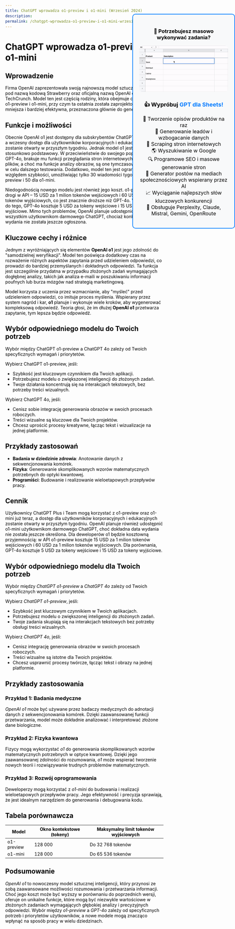 ```yaml
---
title: ChatGPT wprowadza o1-preview i o1-mini (Wrzesień 2024)
description:
permalink: /chatgpt-wprowadza-o1-preview-i-o1-mini-wrzesien-2024/
---
```


<div style="
  position: fixed;
  right: 0;
  top: 100px; /* Dostosuj wartość górną w razie potrzeby */
  width: 283px; /* Dostosuj szerokość w razie potrzeby */
  border: 2px solid #007bff;
  border-radius: 10px;
  padding: 20px;
  background-color: #f8f9fa;
  text-align: center;
  z-index: 9999;
">
            <h3>🤔️ Potrzebujesz masowo wykonywać zadania?</h3>
            <img src="https://github.com/skiffer/hydra-docgpt.ai/blob/main/images/demo-sheets2.gif?raw=true" alt="GIF Demo" style="width: 100%; border-radius: 10px; margin-bottom: 15px;"/>
            <p style="font-size: 18px; margin-top: 10px;"><b>👍️️️️️️ Wypróbuj <a href="https://docgpt.ai/gpt-for-sheets/" style="color: #007bff; text-decoration: none;" target="_blank">GPT dla Sheets!</a></b></p>
            <ul style="list-style-type: none; padding: 0; font-size: 16px;">
              <li>📄 Tworzenie opisów produktów na raz</li>
              <li>💼 Generowanie leadów i wzbogacanie danych</li>
              <li>🔗️️️️️️ Scraping stron internetowych</li>
              <li>🌎 Wyszukiwanie w Google</li>
              <li>🔍 Programowe SEO i masowe generowanie stron</li>
              <li>📣 Generator postów na mediach społecznościowych wspierany przez AI</li>
              <li>📈 Wyciąganie najlepszych słów kluczowych konkurencji</li>
              <li>🤖 Obsługuje Perplexity, Claude, Mistral, Gemini, OpenRoute</li>
            </ul>
</div>

<style>
body {
    font-family: -apple-system, system-ui, BlinkMacSystemFont, "Segoe UI", Roboto, "Helvetica Neue", "Fira Sans", Ubuntu, Oxygen, "Oxygen Sans", Cantarell, "Droid Sans", "Apple Color Emoji", "Segoe UI Emoji", "Segoe UI Emoji", "Segoe UI Symbol", "Lucida Grande", Helvetica, Arial, sans-serif;
    color: black;
}
p, h1, h2, h3, h4, h5, h6 {
    font-family: -apple-system, system-ui, BlinkMacSystemFont, "Segoe UI", Roboto, "Helvetica Neue", "Fira Sans", Ubuntu, Oxygen, "Oxygen Sans", Cantarell, "Droid Sans", "Apple Color Emoji", "Segoe UI Emoji", "Segoe UI Emoji", "Segoe UI Symbol", "Lucida Grande", Helvetica, Arial, sans-serif;
    color: black;
}
</style>

# ChatGPT wprowadza o1-preview i o1-mini

## Wprowadzenie

Firma OpenAI zaprezentowała swoją najnowszą model sztucznej inteligencji pod nazwą kodową Strawberry oraz oficjalną nazwą OpenAI o1, informuje TechCrunch. Model ten jest częścią rodziny, która obejmuje dwie wersje: o1-preview i o1-mini, przy czym ta ostatnia została zaprojektowana jako mniejsza i bardziej efektywna, przeznaczona głównie do generowania kodu.

## Funkcje i możliwości

Obecnie OpenAI o1 jest dostępny dla subskrybentów ChatGPT Plus i Team, a wczesny dostęp dla użytkowników korporacyjnych i edukacyjnych zostanie otwarty w przyszłym tygodniu. Jednak model o1 jest na razie stosunkowo podstawowy. W przeciwieństwie do swojego poprzednika, GPT-4o, brakuje mu funkcji przeglądania stron internetowych lub analizy plików, a choć ma funkcje analizy obrazów, są one tymczasowo wyłączone w celu dalszego testowania. Dodatkowo, model ten jest ograniczony pod względem szybkości, umożliwiając tylko 30 wiadomości tygodniowo dla o1-preview i 50 dla o1-mini.

Niedogodnością nowego modelu jest również jego koszt. o1-preview jest drogi w API – 15 USD za 1 milion tokenów wejściowych i 60 USD za 1 milion tokenów wyjściowych, co jest znacznie droższe niż GPT-4o. W porównaniu do tego, GPT-4o kosztuje 5 USD za tokeny wejściowe i 15 USD za tokeny wyjściowe. Mimo tych problemów, OpenAI planuje udostępnić o1-mini wszystkim użytkownikom darmowego ChatGPT, chociaż konkretna data wydania nie została jeszcze ogłoszona.

## Kluczowe cechy i różnice

Jednym z wyróżniających się elementów **OpenAI o1** jest jego zdolność do "samodzielnej weryfikacji". Model ten poświęca dodatkowy czas na rozważenie różnych aspektów zapytania przed udzieleniem odpowiedzi, co prowadzi do bardziej przemyślanych i dokładnych odpowiedzi. Ta funkcja jest szczególnie przydatna w przypadku złożonych zadań wymagających dogłębnej analizy, takich jak analiza e-maili w poszukiwaniu informacji poufnych lub burza mózgów nad strategią marketingową.

Model korzysta z uczenia przez wzmacnianie, aby "myśleć" przed udzieleniem odpowiedzi, co imituje proces myślenia. Wspierany przez system nagród i kar, **o1** planuje i wykonuje wiele kroków, aby wygenerować kompleksową odpowiedź. Teoria głosi, że im dłużej **OpenAI o1** przetwarza zapytanie, tym lepsza będzie odpowiedź.

## Wybór odpowiedniego modelu do Twoich potrzeb

Wybór między ChatGPT o1-preview a ChatGPT 4o zależy od Twoich specyficznych wymagań i priorytetów.

Wybierz ChatGPT o1-preview, jeśli:

- Szybkość jest kluczowym czynnikiem dla Twoich aplikacji.
- Potrzebujesz modelu o zwiększonej inteligencji do złożonych zadań.
- Twoje działania koncentrują się na interakcjach tekstowych, bez potrzeby treści wizualnych.

Wybierz ChatGPT 4o, jeśli:

- Cenisz sobie integrację generowania obrazów w swoich procesach roboczych.
- Treści wizualne są kluczowe dla Twoich projektów.
- Chcesz uprościć procesy kreatywne, łącząc tekst i wizualizacje na jednej platformie.

## Przykłady zastosowań

- **Badania w dziedzinie zdrowia**: Anotowanie danych z sekwencjonowania komórek.
- **Fizyka**: Generowanie skomplikowanych wzorów matematycznych potrzebnych do optyki kwantowej.
- **Programiści**: Budowanie i realizowanie wieloetapowych przepływów pracy.

## Cennik

Użytkownicy ChatGPT Plus i Team mogą korzystać z o1-preview oraz o1-mini już teraz, a dostęp dla użytkowników korporacyjnych i edukacyjnych zostanie otwarty w przyszłym tygodniu. OpenAI planuje również udostępnić o1-mini użytkownikom darmowego ChatGPT, choć dokładna data wydania nie została jeszcze określona. Dla deweloperów o1 będzie kosztowną przyjemnością: w API o1-preview kosztuje 15 USD za 1 milion tokenów wejściowych i 60 USD za 1 milion tokenów wyjściowych. Dla porównania, GPT-4o kosztuje 5 USD za tokeny wejściowe i 15 USD za tokeny wyjściowe.


## Wybór odpowiedniego modelu dla Twoich potrzeb

Wybór między *ChatGPT o1-preview* a *ChatGPT 4o* zależy od Twoich specyficznych wymagań i priorytetów.

Wybierz *ChatGPT o1-preview*, jeśli:

- Szybkość jest kluczowym czynnikiem w Twoich aplikacjach.
- Potrzebujesz modelu o zwiększonej inteligencji do złożonych zadań.
- Twoje zadania skupiają się na interakcjach tekstowych bez potrzeby obsługi treści wizualnych.

Wybierz *ChatGPT 4o*, jeśli:

- Cenisz integrację generowania obrazów w swoich procesach roboczych.
- Treści wizualne są istotne dla Twoich projektów.
- Chcesz usprawnić procesy twórcze, łącząc tekst i obrazy na jednej platformie.

## Przykłady zastosowania

### Przykład 1: Badania medyczne

*OpenAI o1* może być używane przez badaczy medycznych do adnotacji danych z sekwencjonowania komórek. Dzięki zaawansowanej funkcji przetwarzania, model może dokładnie analizować i interpretować złożone dane biologiczne.

### Przykład 2: Fizyka kwantowa

Fizycy mogą wykorzystać *o1* do generowania skomplikowanych wzorów matematycznych potrzebnych w optyce kwantowej. Dzięki jego zaawansowanej zdolności do rozumowania, *o1* może wspierać tworzenie nowych teorii i rozwiązywanie trudnych problemów matematycznych.

### Przykład 3: Rozwój oprogramowania

Deweloperzy mogą korzystać z *o1-mini* do budowania i realizacji wieloetapowych przepływów pracy. Jego efektywność i precyzja sprawiają, że jest idealnym narzędziem do generowania i debugowania kodu.

## Tabela porównawcza

| Model        | Okno kontekstowe (tokeny) | Maksymalny limit tokenów wyjściowych |
|--------------|---------------------------|-------------------------------------|
| o1-preview   | 128 000                   | Do 32 768 tokenów                   |
| o1-mini      | 128 000                   | Do 65 536 tokenów                   |

## Podsumowanie

*OpenAI o1* to nowoczesny model sztucznej inteligencji, który przynosi ze sobą zaawansowane możliwości rozumowania i przetwarzania informacji. Choć jego koszt może być wyższy w porównaniu do poprzednich wersji, oferuje on unikalne funkcje, które mogą być niezwykle wartościowe w złożonych zadaniach wymagających głębokiej analizy i precyzyjnych odpowiedzi. Wybór między *o1-preview* a *GPT-4o* zależy od specyficznych potrzeb i priorytetów użytkowników, a nowe modele mogą znacząco wpłynąć na sposób pracy w wielu dziedzinach.
